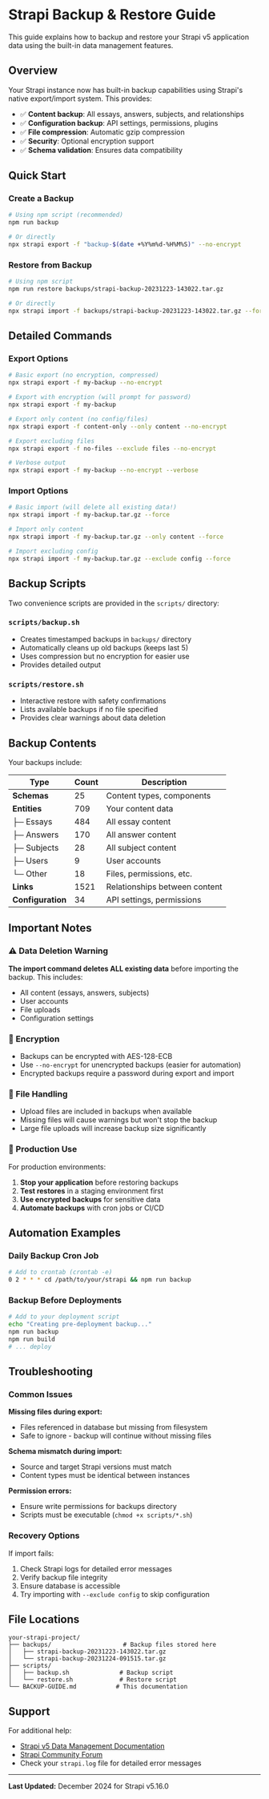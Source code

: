 # Strapi Backup & Restore Guide

This guide explains how to backup and restore your Strapi v5 application data using the built-in data management features.

## Overview

Your Strapi instance now has built-in backup capabilities using Strapi's native export/import system. This provides:

- ✅ **Content backup**: All essays, answers, subjects, and relationships
- ✅ **Configuration backup**: API settings, permissions, plugins
- ✅ **File compression**: Automatic gzip compression
- ✅ **Security**: Optional encryption support
- ✅ **Schema validation**: Ensures data compatibility

## Quick Start

### Create a Backup
```bash
# Using npm script (recommended)
npm run backup

# Or directly
npx strapi export -f "backup-$(date +%Y%m%d-%H%M%S)" --no-encrypt
```

### Restore from Backup
```bash
# Using npm script
npm run restore backups/strapi-backup-20231223-143022.tar.gz

# Or directly
npx strapi import -f backups/strapi-backup-20231223-143022.tar.gz --force
```

## Detailed Commands

### Export Options
```bash
# Basic export (no encryption, compressed)
npx strapi export -f my-backup --no-encrypt

# Export with encryption (will prompt for password)
npx strapi export -f my-backup

# Export only content (no config/files)
npx strapi export -f content-only --only content --no-encrypt

# Export excluding files
npx strapi export -f no-files --exclude files --no-encrypt

# Verbose output
npx strapi export -f my-backup --no-encrypt --verbose
```

### Import Options
```bash
# Basic import (will delete all existing data!)
npx strapi import -f my-backup.tar.gz --force

# Import only content
npx strapi import -f my-backup.tar.gz --only content --force

# Import excluding config
npx strapi import -f my-backup.tar.gz --exclude config --force
```

## Backup Scripts

Two convenience scripts are provided in the `scripts/` directory:

### `scripts/backup.sh`
- Creates timestamped backups in `backups/` directory
- Automatically cleans up old backups (keeps last 5)
- Uses compression but no encryption for easier use
- Provides detailed output

### `scripts/restore.sh`
- Interactive restore with safety confirmations
- Lists available backups if no file specified
- Provides clear warnings about data deletion

## Backup Contents

Your backups include:

| Type | Count | Description |
|------|-------|-------------|
| **Schemas** | 25 | Content types, components |
| **Entities** | 709 | Your content data |
| ├─ Essays | 484 | All essay content |
| ├─ Answers | 170 | All answer content |
| ├─ Subjects | 28 | All subject content |
| ├─ Users | 9 | User accounts |
| └─ Other | 18 | Files, permissions, etc. |
| **Links** | 1521 | Relationships between content |
| **Configuration** | 34 | API settings, permissions |

## Important Notes

### ⚠️ Data Deletion Warning
**The import command deletes ALL existing data** before importing the backup. This includes:
- All content (essays, answers, subjects)
- User accounts
- File uploads
- Configuration settings

### 🔐 Encryption
- Backups can be encrypted with AES-128-ECB
- Use `--no-encrypt` for unencrypted backups (easier for automation)
- Encrypted backups require a password during export and import

### 📁 File Handling
- Upload files are included in backups when available
- Missing files will cause warnings but won't stop the backup
- Large file uploads will increase backup size significantly

### 🚀 Production Use
For production environments:
1. **Stop your application** before restoring backups
2. **Test restores** in a staging environment first
3. **Use encrypted backups** for sensitive data
4. **Automate backups** with cron jobs or CI/CD

## Automation Examples

### Daily Backup Cron Job
```bash
# Add to crontab (crontab -e)
0 2 * * * cd /path/to/your/strapi && npm run backup
```

### Backup Before Deployments
```bash
# Add to your deployment script
echo "Creating pre-deployment backup..."
npm run backup
npm run build
# ... deploy
```

## Troubleshooting

### Common Issues

**Missing files during export:**
- Files referenced in database but missing from filesystem
- Safe to ignore - backup will continue without missing files

**Schema mismatch during import:**
- Source and target Strapi versions must match
- Content types must be identical between instances

**Permission errors:**
- Ensure write permissions for backups directory
- Scripts must be executable (`chmod +x scripts/*.sh`)

### Recovery Options

If import fails:
1. Check Strapi logs for detailed error messages
2. Verify backup file integrity
3. Ensure database is accessible
4. Try importing with `--exclude config` to skip configuration

## File Locations

```
your-strapi-project/
├── backups/                    # Backup files stored here
│   ├── strapi-backup-20231223-143022.tar.gz
│   └── strapi-backup-20231224-091515.tar.gz
├── scripts/
│   ├── backup.sh              # Backup script
│   └── restore.sh             # Restore script
└── BACKUP-GUIDE.md           # This documentation
```

## Support

For additional help:
- [Strapi v5 Data Management Documentation](https://docs.strapi.io/cms/features/data-management)
- [Strapi Community Forum](https://forum.strapi.io/)
- Check your `strapi.log` file for detailed error messages

---

**Last Updated:** December 2024 for Strapi v5.16.0